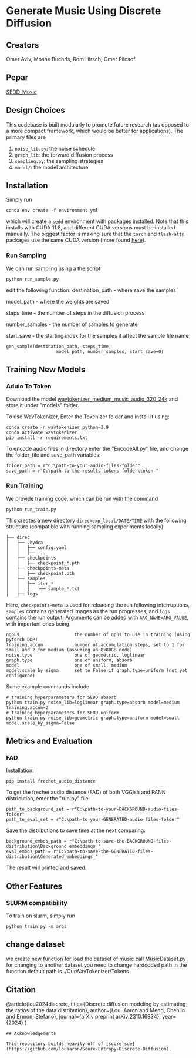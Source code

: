 # Generate Music Using Discrete Diffusion

## Creators

Omer Aviv, Moshe Buchris, Rom Hirsch, Omer Pilosof

## Pepar
[SEDD_Music](SEDD_Music.pdf)

## Design Choices

This codebase is built modularly to promote future research (as opposed to a more compact framework, which would be better for applications). The primary files are 

1. ```noise_lib.py```: the noise schedule
2. ```graph_lib```: the forward diffusion process
3. ```sampling.py```: the sampling strategies
4. ```model/```: the model architecture

## Installation

Simply run

```
conda env create -f environment.yml
```

which will create a ```sedd``` environment with packages installed. Note that this installs with CUDA 11.8, and different CUDA versions must be installed manually. The biggest factor is making sure that the ```torch``` and ```flash-attn``` packages use the same CUDA version (more found [here](https://github.com/Dao-AILab/flash-attention)).


### Run Sampling

We can run sampling using a the script 

```
python run_sample.py

```
edit the following function: 
destination_path - where save the samples 

model_path - where the weights are saved

steps_time - the number of steps in the diffusion process

number_samples - the number of samples to generate

start_save - the starting index for the samples it affect the sample file name

```
gen_sample(destination_path, steps_time,
                   model_path, number_samples, start_save=0)
```

## Training New Models
### Aduio To Token 
Download the model [wavtokenizer_medium_music_audio_320_24k](https://huggingface.co/novateur/WavTokenizer-medium-music-audio-75token/blob/main/wavtokenizer_medium_music_audio_320_24k.ckpt) and store it under "models" folder.

To use WavTokenizer, Enter the Tokenizer folder and install it using:

```
conda create -n wavtokenizer python=3.9
conda activate wavtokenizer
pip install -r requirements.txt
```

To encode audio files in directory enter the "EncodeAll.py" file, and change the folder_file and save_path variables:
```
folder_path = r"C:\path-to-your-audio-files-folder"
save_path = r"C:\path-to-the-results-tokens-folder\token-"
```

### Run Training

We provide training code, which can be run with the command

```
python run_train.py
```
This creates a new directory `direc=exp_local/DATE/TIME` with the following structure (compatible with running sampling experiments locally)
```
├── direc
│   ├── .hydra
│   │   ├── config.yaml
│   │   ├── ...
│   ├── checkpoints
│   │   ├── checkpoint_*.pth
│   ├── checkpoints-meta
│   │   ├── checkpoint.pth
│   ├── samples
│   │   ├── iter_*
│   │   │   ├── sample_*.txt
│   ├── logs
```
Here, `checkpoints-meta` is used for reloading the run following interruptions, `samples` contains generated images as the run progresses, and `logs` contains the run output. Arguments can be added with `ARG_NAME=ARG_VALUE`, with important ones being:
```
ngpus                     the number of gpus to use in training (using pytorch DDP)
training.accum            number of accumulation steps, set to 1 for small and 2 for medium (assuming an 8x80GB node)
noise.type                one of geometric, loglinear 
graph.type                one of uniform, absorb
model                     one of small, medium
model.scale_by_sigma      set to False if graph.type=uniform (not yet configured)
```
Some example commands include
```
# training hyperparameters for SEDD absorb
python train.py noise_lib=loglinear graph.type=absorb model=medium training.accum=2
# training hyperparameters for SEDD uniform
python train.py noise_lib=geometric graph.type=uniform model=small model.scale_by_sigma=False
```

## Metrics and Evaluation
### FAD
Installation:
```
pip install frechet_audio_distance
```

To get the frechet audio distance (FAD) of both VGGish and PANN districution, enter the "run.py" file:
```
path_to_background_set = r"C:\path-to-your-BACKGROUND-audio-files-folder"
path_to_eval_set = r"C:\path-to-your-GENERATED-audio-files-folder"
```
Save the distributions to save time at the next comparing:
```
background_embds_path = r"C:\path-to-save-the-BACKGROUND-files-distribution\Background_embeddings_"
eval_embds_path = r"C:\path-to-save-the-GENERATED-files-distribution\Generated_embeddings_"
```
The result will printed and saved.
## Other Features

### SLURM compatibility

To train on slurm, simply run 
```
python train.py -m args
```
## change dataset 

we create new function for load the dataset of music call MusicDataset.py 
for changing to another dataset you need to change hardcoded path in the function 
default path is ./OurWavTokenizer/Tokens



## Citation

@article{lou2024discrete,
  title={Discrete diffusion modeling by estimating the ratios of the data distribution},
  author={Lou, Aaron and Meng, Chenlin and Ermon, Stefano},
  journal={arXiv preprint arXiv:2310.16834},
  year={2024}
}
```
## Acknowledgements

This repository builds heavily off of [score sde](https://github.com/louaaron/Score-Entropy-Discrete-Diffusion).

